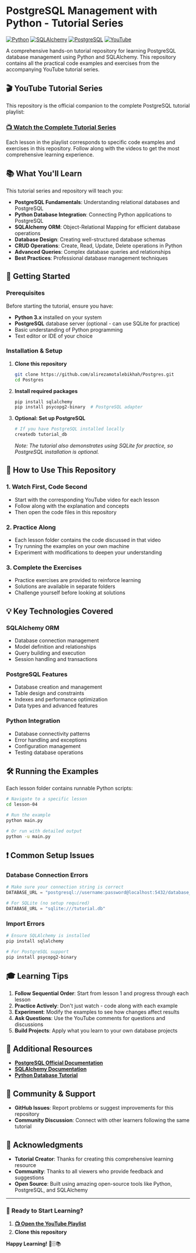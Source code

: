 # PostgreSQL Management with Python - Tutorial Series

[![Python](https://img.shields.io/badge/Python-3.x-blue.svg)](https://python.org)
[![SQLAlchemy](https://img.shields.io/badge/SQLAlchemy-ORM-red.svg)](https://sqlalchemy.org)
[![PostgreSQL](https://img.shields.io/badge/PostgreSQL-Database-blue.svg)](https://postgresql.org)
[![YouTube](https://img.shields.io/badge/YouTube-Tutorial%20Series-red.svg)](https://www.youtube.com/playlist?list=PLqrcj3pm68R0bTfDamtHejmn8P8XbnzYg)

A comprehensive hands-on tutorial repository for learning PostgreSQL database management using Python and SQLAlchemy. This repository contains all the practical code examples and exercises from the accompanying YouTube tutorial series.

## 🎬 YouTube Tutorial Series

This repository is the official companion to the complete PostgreSQL tutorial playlist:

### **[📺 Watch the Complete Tutorial Series](https://www.youtube.com/playlist?list=PLqrcj3pm68R0bTfDamtHejmn8P8XbnzYg)**

Each lesson in the playlist corresponds to specific code examples and exercises in this repository. Follow along with the videos to get the most comprehensive learning experience.

## 📚 What You'll Learn

This tutorial series and repository will teach you:

- **PostgreSQL Fundamentals**: Understanding relational databases and PostgreSQL
- **Python Database Integration**: Connecting Python applications to PostgreSQL
- **SQLAlchemy ORM**: Object-Relational Mapping for efficient database operations
- **Database Design**: Creating well-structured database schemas
- **CRUD Operations**: Create, Read, Update, Delete operations in Python
- **Advanced Queries**: Complex database queries and relationships
- **Best Practices**: Professional database management techniques

## 🚀 Getting Started

### Prerequisites

Before starting the tutorial, ensure you have:

- **Python 3.x** installed on your system
- **PostgreSQL** database server (optional - can use SQLite for practice)
- Basic understanding of Python programming
- Text editor or IDE of your choice

### Installation & Setup

1. **Clone this repository**
   ```bash
   git clone https://github.com/alirezamotalebikhah/Postgres.git
   cd Postgres
   ```

2. **Install required packages**
   ```bash
   pip install sqlalchemy
   pip install psycopg2-binary  # PostgreSQL adapter
   ```

3. **Optional: Set up PostgreSQL**
   ```bash
   # If you have PostgreSQL installed locally
   createdb tutorial_db
   ```

   *Note: The tutorial also demonstrates using SQLite for practice, so PostgreSQL installation is optional.*


## 🎯 How to Use This Repository

### 1. **Watch First, Code Second**
- Start with the corresponding YouTube video for each lesson
- Follow along with the explanation and concepts
- Then open the code files in this repository

### 2. **Practice Along**
- Each lesson folder contains the code discussed in that video
- Try running the examples on your own machine
- Experiment with modifications to deepen your understanding

### 3. **Complete the Exercises**
- Practice exercises are provided to reinforce learning
- Solutions are available in separate folders
- Challenge yourself before looking at solutions


## 💡 Key Technologies Covered

### **SQLAlchemy ORM**
- Database connection management
- Model definition and relationships
- Query building and execution
- Session handling and transactions

### **PostgreSQL Features**
- Database creation and management
- Table design and constraints
- Indexes and performance optimization
- Data types and advanced features

### **Python Integration**
- Database connectivity patterns
- Error handling and exceptions
- Configuration management
- Testing database operations

## 🛠️ Running the Examples

Each lesson folder contains runnable Python scripts:

```bash
# Navigate to a specific lesson
cd lesson-04

# Run the example
python main.py

# Or run with detailed output
python -u main.py
```

## ❗ Common Setup Issues

### **Database Connection Errors**
```python
# Make sure your connection string is correct
DATABASE_URL = "postgresql://username:password@localhost:5432/database_name"

# For SQLite (no setup required)
DATABASE_URL = "sqlite:///tutorial.db"
```

### **Import Errors**
```bash
# Ensure SQLAlchemy is installed
pip install sqlalchemy

# For PostgreSQL support
pip install psycopg2-binary
```

## 🎓 Learning Tips

1. **Follow Sequential Order**: Start from lesson 1 and progress through each lesson
2. **Practice Actively**: Don't just watch - code along with each example
3. **Experiment**: Modify the examples to see how changes affect results
4. **Ask Questions**: Use the YouTube comments for questions and discussions
5. **Build Projects**: Apply what you learn to your own database projects

## 🔗 Additional Resources

- **[PostgreSQL Official Documentation](https://www.postgresql.org/docs/)**
- **[SQLAlchemy Documentation](https://docs.sqlalchemy.org/)**
- **[Python Database Tutorial](https://docs.python.org/3/library/sqlite3.html)**

## 🤝 Community & Support

- **GitHub Issues**: Report problems or suggest improvements for this repository
- **Community Discussion**: Connect with other learners following the same tutorial



## 🙏 Acknowledgments

- **Tutorial Creator**: Thanks for creating this comprehensive learning resource
- **Community**: Thanks to all viewers who provide feedback and suggestions
- **Open Source**: Built using amazing open-source tools like Python, PostgreSQL, and SQLAlchemy


---

### 🌟 **Ready to Start Learning?**

1. **[📺 Open the YouTube Playlist](https://www.youtube.com/playlist?list=PLqrcj3pm68R0bTfDamtHejmn8P8XbnzYg)**
2. **Clone this repository**  

**Happy Learning!** 🐍🗄️📚
